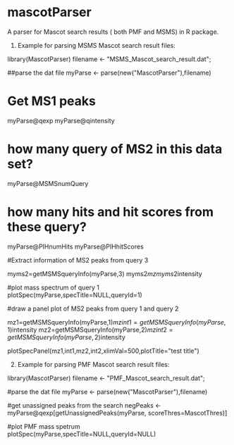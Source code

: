 mascotParser
============

A parser for Mascot search results ( both PMF and MSMS) in R package.


1. Example for parsing MSMS Mascot search result files:

library(MascotParser)
filename <- "MSMS_Mascot_search_result.dat";

##parse the dat file
myParse <- parse(new("MascotParser"),filename)

# Get MS1 peaks
myParse@qexp
myParse@qintensity

# how many query of MS2 in this data set?
myParse@MSMSnumQuery

# how many hits and hit scores from these query?
myParse@PIHnumHits
myParse@PIHhitScores

#Extract information of MS2 peaks from query 3

myms2=getMSMSqueryInfo(myParse,3)
myms2$mz
myms2$intensity

#plot mass spectrum of query 1
plotSpec(myParse,specTitle=NULL,queryId=1)

#draw a panel plot of MS2 peaks from query 1 and query 2

mz1=getMSMSqueryInfo(myParse,1)$mz
int1=getMSMSqueryInfo(myParse,1)$intensity
mz2=getMSMSqueryInfo(myParse,2)$mz
int2=getMSMSqueryInfo(myParse,2)$intensity

plotSpecPanel(mz1,int1,mz2,int2,xlimVal=500,plotTitle="test title")


2. Example for parsing PMF Mascot search result files:

library(MascotParser)
filename <- "PMF_Mascot_search_result.dat";

#parse the dat file
myParse <- parse(new("MascotParser"),filename)

#get unassigned peaks from the search
negPeaks <- myParse@qexp[getUnassignedPeaks(myParse, scoreThres=MascotThres)]

#plot PMF mass spetrum
plotSpec(myParse,specTitle=NULL,queryId=NULL)



